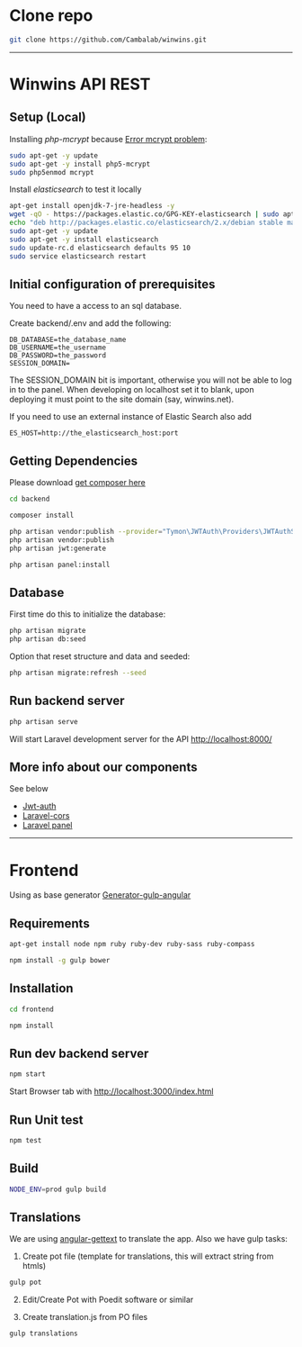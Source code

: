 # Clone repo

```sh
git clone https://github.com/Cambalab/winwins.git
```

---

# Winwins API REST

## Setup (Local)

Installing *php-mcrypt* because [Error mcrypt problem](https://laracasts.com/discuss/channels/general-discussion/laravel5-new-install-mcrypt-rijndael-128-notice):

```sh
sudo apt-get -y update
sudo apt-get -y install php5-mcrypt
sudo php5enmod mcrypt
```

Install *elasticsearch* to test it locally

```sh
apt-get install openjdk-7-jre-headless -y
wget -qO - https://packages.elastic.co/GPG-KEY-elasticsearch | sudo apt-key add -
echo "deb http://packages.elastic.co/elasticsearch/2.x/debian stable main" | sudo tee -a /etc/apt/sources.list.d/elasticsearch-2.x.list
sudo apt-get -y update
sudo apt-get -y install elasticsearch
sudo update-rc.d elasticsearch defaults 95 10
sudo service elasticsearch restart
```

## Initial configuration of prerequisites

You need to have a access to an sql database.

Create backend/.env and add the following:

    DB_DATABASE=the_database_name
    DB_USERNAME=the_username
    DB_PASSWORD=the_password
    SESSION_DOMAIN=

The SESSION_DOMAIN bit is important, otherwise you will not be able to log in to the panel.
When developing on localhost set it to blank, upon deploying it must point to the site domain (say, winwins.net).


If you need to use an external instance of Elastic Search also add

    ES_HOST=http://the_elasticsearch_host:port


## Getting Dependencies

Please download [get composer here](http://getcomposer.org/download/)

```sh
cd backend

composer install

php artisan vendor:publish --provider="Tymon\JWTAuth\Providers\JWTAuthServiceProvider"
php artisan vendor:publish
php artisan jwt:generate

php artisan panel:install
```



## Database

First time do this to initialize the database:

```sh
php artisan migrate
php artisan db:seed
```

Option that reset structure and data and seeded:
```sh
php artisan migrate:refresh --seed
```

## Run backend server

```sh
php artisan serve
```

Will start Laravel development server for the API [http://localhost:8000/](http://localhost:8000/)

## More info about our components

See below

- [Jwt-auth](https://github.com/tymondesigns/jwt-auth)
- [Laravel-cors](https://github.com/barryvdh/laravel-cors)
- [Laravel panel](http://laravelpanel.com/)

---

# Frontend

Using as base generator [Generator-gulp-angular](https://github.com/Swiip/generator-gulp-angular)

## Requirements

```sh
apt-get install node npm ruby ruby-dev ruby-sass ruby-compass

npm install -g gulp bower
```

## Installation
```sh
cd frontend

npm install

```

## Run dev backend server
```sh
npm start
```

Start Browser tab with [http://localhost:3000/index.html](http://localhost:3000/index.html)

## Run Unit test
```sh
npm test
```

## Build
```sh
NODE_ENV=prod gulp build
```

## Translations

We are using [angular-gettext](https://angular-gettext.rocketeer.be/) to translate the app.
Also we have gulp tasks:

1. Create pot file (template for translations, this will extract string from htmls)
```sh
gulp pot
```

2. Edit/Create Pot with Poedit software or similar

3. Create translation.js from PO files
```sh
gulp translations
```
